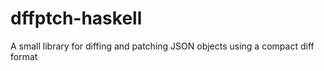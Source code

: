# dffptch-haskell
A small library for diffing and patching JSON objects using a compact diff format

